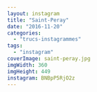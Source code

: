 ```yaml
---
layout: instagram
title: "Saint-Peray"
date: "2016-11-20"
categories: 
  - "trucs-instagrammes"
tags: 
  - "instagram"
coverImage: saint-peray.jpg
imgWidth: 360
imgHeight: 449
instagram: BNBpP5RjO2z
---
```

